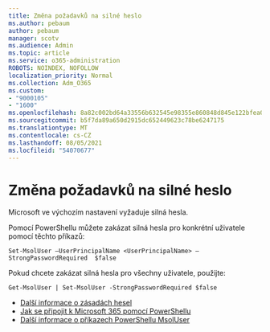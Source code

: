 ```yaml
---
title: Změna požadavků na silné heslo
ms.author: pebaum
author: pebaum
manager: scotv
ms.audience: Admin
ms.topic: article
ms.service: o365-administration
ROBOTS: NOINDEX, NOFOLLOW
localization_priority: Normal
ms.collection: Adm_O365
ms.custom:
- "9000105"
- "1600"
ms.openlocfilehash: 8a82c002bd64a33556b632545e98355e860848d845e122bfea06fbc5ee5dcb90
ms.sourcegitcommit: b5f7da89a650d2915dc652449623c78be6247175
ms.translationtype: MT
ms.contentlocale: cs-CZ
ms.lasthandoff: 08/05/2021
ms.locfileid: "54070677"
---
```

# <a name="change-strong-password-requirement"></a>Změna požadavků na silné heslo

Microsoft ve výchozím nastavení vyžaduje silná hesla.

Pomocí PowerShellu můžete zakázat silná hesla pro konkrétní uživatele pomocí těchto příkazů:

`Set-MsolUser –UserPrincipalName <UserPrincipalName> –StrongPasswordRequired  $false`

Pokud chcete zakázat silná hesla pro všechny uživatele, použijte:

`Get-MsolUser | Set-MsolUser -StrongPasswordRequired $false`

- [Další informace o zásadách hesel](https://docs.microsoft.com/azure/active-directory/authentication/concept-sspr-policy#password-policies-that-only-apply-to-cloud-user-accounts)
- [Jak se připojit k Microsoft 365 pomocí PowerShellu](https://docs.microsoft.com/office365/enterprise/powershell/connect-to-office-365-powershell#connect-with-the-microsoft-azure-active-directory-module-for-windows-powershell)
- [Další informace o příkazech PowerShellu MsolUser](https://docs.microsoft.com/powershell/module/msonline/set-msoluser?view=azureadps-1.0)
